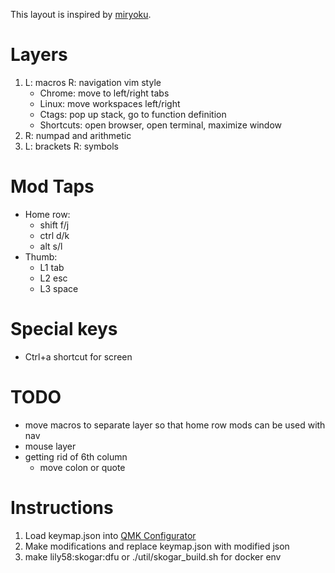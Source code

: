 This layout is inspired by [miryoku](https://github.com/manna-harbour/qmk_firmware/blob/miryoku/users/manna-harbour_miryoku/miryoku.org).

# Layers
1. L: macros R: navigation vim style
    - Chrome: move to left/right tabs
    - Linux: move workspaces left/right
    - Ctags: pop up stack, go to function definition
    - Shortcuts: open browser, open terminal, maximize window
2. R: numpad and arithmetic
3. L: brackets R: symbols 

# Mod Taps
- Home row: 
    - shift f/j
    - ctrl  d/k
    - alt   s/l
- Thumb:
    - L1 tab
    - L2 esc
    - L3 space

# Special keys
- Ctrl+a shortcut for screen

# TODO
- move macros to separate layer so that home row mods can be used with nav
- mouse layer
- getting rid of 6th column
    - move colon or quote

# Instructions
1. Load keymap.json into [QMK Configurator](https://config.qmk.fm)
1. Make modifications and replace keymap.json with modified json
1. make lily58:skogar:dfu or ./util/skogar_build.sh for docker env

